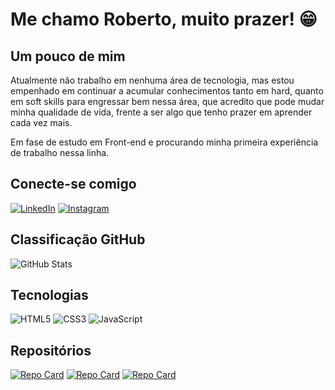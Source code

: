 # Me chamo Roberto, muito prazer! 😁

## Um pouco de mim
Atualmente não trabalho em nenhuma área de tecnologia, mas estou empenhado em continuar a acumular conhecimentos tanto em hard, quanto em soft skills para engressar bem nessa área, que acredito que pode mudar minha qualidade de vida, frente a ser algo que tenho prazer em aprender cada vez mais.

Em fase de estudo em Front-end e procurando minha primeira experiência de trabalho nessa linha.

## Conecte-se comigo
[![LinkedIn](https://img.shields.io/badge/LinkedIn-000?style=for-the-badge&logo=linkedin)](https://www.linkedin.com/in/roberto-carlos-0156b2281/)
[![Instagram](https://img.shields.io/badge/Instagram-000?style=for-the-badge&logo=instagram)](https://www.instagram.com/robertinhodc/)

## Classificação GitHub
![GitHub Stats](https://github-readme-stats.vercel.app/api?username=robertoDCJ&theme=transparent&bg_color=000&border_color=30A3DC&show_icons=true&icon_color=30A3DC&title_color=E94D5F&text_color=FFF)

## Tecnologias
![HTML5](https://img.shields.io/badge/HTML5-000?style=for-the-badge&logo=html5)
![CSS3](https://img.shields.io/badge/CSS3-000?style=for-the-badge&logo=css3&logoColor=264CE4)
![JavaScript](https://img.shields.io/badge/JavaScript-000?style=for-the-badge&logo=javascript)

## Repositórios 
[![Repo Card](https://github-readme-stats.vercel.app/api/pin/?username=robertoDCJ&repo=jogo-do-detona-ralph&bg_color=000&border_color=30A3DC&show_icons=true&icon_color=30A3DC&title_color=E94D5F&text_color=FFF)](https://github.com/robertoDCJ/jogo-do-detona-ralph)
[![Repo Card](https://github-readme-stats.vercel.app/api/pin/?username=robertoDCJ&repo=desafio2-do-felipao&bg_color=000&border_color=30A3DC&show_icons=true&icon_color=30A3DC&title_color=E94D5F&text_color=FFF)](https://github.com/robertoDCJ/desafio2-do-felipao)
[![Repo Card](https://github-readme-stats.vercel.app/api/pin/?username=robertoDCJ&repo=desafio1-felipao&bg_color=000&border_color=30A3DC&show_icons=true&icon_color=30A3DC&title_color=E94D5F&text_color=FFF)](https://github.com/robertoDCJ/desafio1-felipao)
